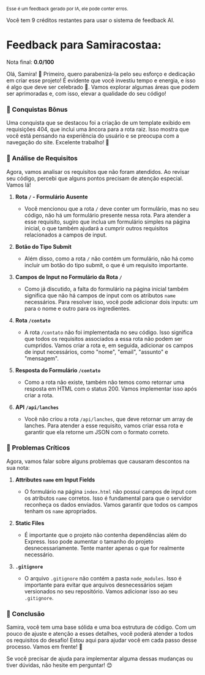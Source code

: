 <sup>Esse é um feedback gerado por IA, ele pode conter erros.</sup>

Você tem 9 créditos restantes para usar o sistema de feedback AI.

# Feedback para Samiracostaa:

Nota final: **0.0/100**

Olá, Samira! 🚀 Primeiro, quero parabenizá-la pelo seu esforço e dedicação em criar esse projeto! É evidente que você investiu tempo e energia, e isso é algo que deve ser celebrado 🎉. Vamos explorar algumas áreas que podem ser aprimoradas e, com isso, elevar a qualidade do seu código!

### 🎉 Conquistas Bônus
Uma conquista que se destacou foi a criação de um template exibido em requisições 404, que inclui uma âncora para a rota raiz. Isso mostra que você está pensando na experiência do usuário e se preocupa com a navegação do site. Excelente trabalho! 👏

### 🚀 Análise de Requisitos
Agora, vamos analisar os requisitos que não foram atendidos. Ao revisar seu código, percebi que alguns pontos precisam de atenção especial. Vamos lá!

1. **Rota `/` - Formulário Ausente**
   - Você mencionou que a rota `/` deve conter um formulário, mas no seu código, não há um formulário presente nessa rota. Para atender a esse requisito, sugiro que inclua um formulário simples na página inicial, o que também ajudará a cumprir outros requisitos relacionados a campos de input.

2. **Botão do Tipo Submit**
   - Além disso, como a rota `/` não contém um formulário, não há como incluir um botão do tipo submit, o que é um requisito importante.

3. **Campos de Input no Formulário da Rota `/`**
   - Como já discutido, a falta do formulário na página inicial também significa que não há campos de input com os atributos `name` necessários. Para resolver isso, você pode adicionar dois inputs: um para o nome e outro para os ingredientes.

4. **Rota `/contato`**
   - A rota `/contato` não foi implementada no seu código. Isso significa que todos os requisitos associados a essa rota não podem ser cumpridos. Vamos criar a rota e, em seguida, adicionar os campos de input necessários, como "nome", "email", "assunto" e "mensagem". 

5. **Resposta do Formulário `/contato`**
   - Como a rota não existe, também não temos como retornar uma resposta em HTML com o status 200. Vamos implementar isso após criar a rota.

6. **API `/api/lanches`**
   - Você não criou a rota `/api/lanches`, que deve retornar um array de lanches. Para atender a esse requisito, vamos criar essa rota e garantir que ela retorne um JSON com o formato correto.

### 🚩 Problemas Críticos
Agora, vamos falar sobre alguns problemas que causaram descontos na sua nota:

1. **Attributes `name` em Input Fields**
   - O formulário na página `index.html` não possui campos de input com os atributos `name` corretos. Isso é fundamental para que o servidor reconheça os dados enviados. Vamos garantir que todos os campos tenham os `name` apropriados.

2. **Static Files**
   - É importante que o projeto não contenha dependências além do Express. Isso pode aumentar o tamanho do projeto desnecessariamente. Tente manter apenas o que for realmente necessário.

3. **`.gitignore`**
   - O arquivo `.gitignore` não contém a pasta `node_modules`. Isso é importante para evitar que arquivos desnecessários sejam versionados no seu repositório. Vamos adicionar isso ao seu `.gitignore`.

### 🌟 Conclusão
Samira, você tem uma base sólida e uma boa estrutura de código. Com um pouco de ajuste e atenção a esses detalhes, você poderá atender a todos os requisitos do desafio! Estou aqui para ajudar você em cada passo desse processo. Vamos em frente! 💪

Se você precisar de ajuda para implementar alguma dessas mudanças ou tiver dúvidas, não hesite em perguntar! 😊